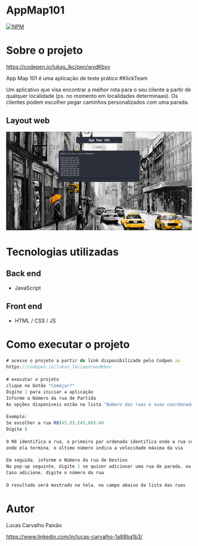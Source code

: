# AppMap101

[![NPM](https://img.shields.io/npm/l/react)](https://github.com/lukas-lkc/teste/blob/main/LICENSE) 

# Sobre o projeto

https://codepen.io/lukas_lkc/pen/wvdKbxv

App Map 101 é uma aplicação de teste prático #KlickTeam

Um aplicativo que visa encontrar a melhor rota para o seu cliente a partir de qualquer localidade (ps. no momento em localidades determinaas). 
Os clientes podem escolher pegar caminhos personalizados com uma parada.

## Layout web
![Web 1](https://github.com/lukas-lkc/App-Map-101/blob/main/assets/Screenshot_2.png?raw=true)


# Tecnologias utilizadas
## Back end
- JavaScript
 
## Front end
- HTML / CSS / JS

# Como executar o projeto

```JavaScript
# acesse o projeto a partir do link disponibilizado pelo Codpen.io
https://codepen.io/lukas_lkc/pen/wvdKbxv

# executar o projeto
clique no botão "Começar?"
Digite 1 para iniciar a aplicação
Informe o Número da rua de Partida 
As opções disponíveis estão na lista "Número das ruas e suas coordenadas"

Exemplo:
Se excolher a rua R8(45,0);(45,80):40
Digite 8 

O R8 identifica a rua, o primeiro par ordenado identifica onde a rua começa, o segundo
onde ela termina, o último número indica a velocidade máxima da via

Em seguida, informe o Número da rua de Destino
No pop-up seguinte, digite 1 se quiser adicionar uma rua de parada, ou 2 para não adicionar
Caso adicione, digite o número da rua

O resultado será mostrado na tela, no campo abaixo da lista das ruas

```

# Autor

Lucas Carvalho Paixão

https://www.linkedin.com/in/lucas-carvalho-1a88ba1b3/
